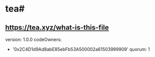 # tea#
https://tea.xyz/what-is-this-file
---
version: 1.0.0
codeOwners:
  - '0x2C4D1d9Ad8abE85ebFb53A500002a61503999909'
quorum: 1
